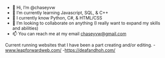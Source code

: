 - 👋 Hi, I’m @chaseyvw
- 🌱 I’m currently learning Javascript, SQL, & C++
- 🧠 I currently know Python, C#, & HTML/CSS
- 💞️ I’m looking to collaborate on anything (I really want to expand my skills and abilities)
- 📫 You can reach me at my email chaseyvw@gmail.com

Current running websites that I have been a part creating and/or editing.
-www.leapforwardweb.com/ 
-https://deafandhoh.com/

<!---
chaseyvw/chaseyvw is a ✨ special ✨ repository because its `README.md` (this file) appears on your GitHub profile.
You can click the Preview link to take a look at your changes.
--->
